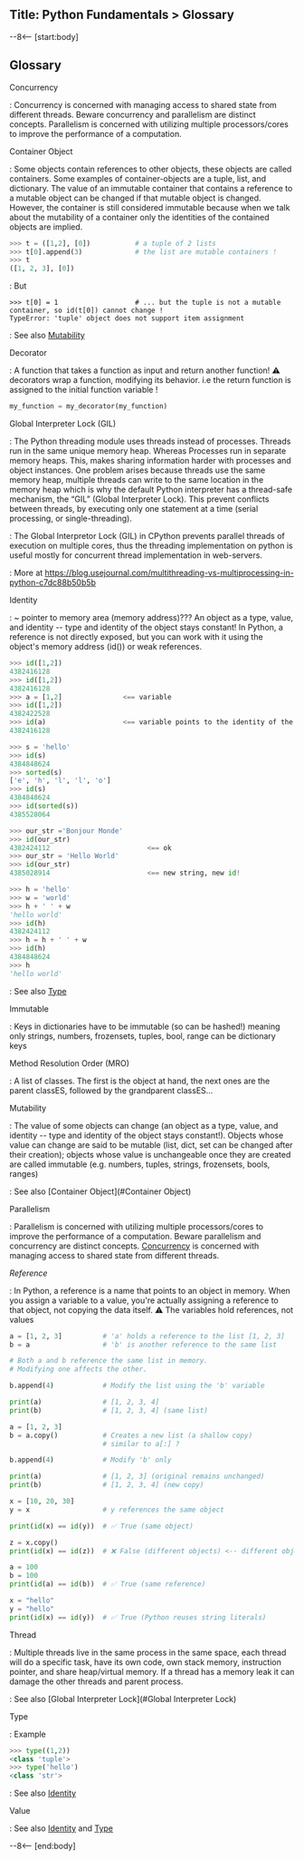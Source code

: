 Title: Python Fundamentals > Glossary
---
--8<-- [start:body]

## Glossary

<dfn id="concurrency"></dfn>
Concurrency

: Concurrency is concerned with managing access to shared state from different threads. Beware concurrency and parallelism are distinct concepts. Parallelism is concerned with utilizing multiple processors/cores to improve the performance of a computation. 


<dfn id="Container Object"></dfn>
Container Object

: Some objects contain references to other objects, these objects are called containers. Some examples of container-objects are a tuple, list, and dictionary. The value of an immutable container that contains a reference to a mutable object can be changed if that mutable object is changed. However, the container is still considered immutable because when we talk about the mutability of a container only the identities of the contained objects are implied.
```python
>>> t = ([1,2], [0])           # a tuple of 2 lists
>>> t[0].append(3)             # the list are mutable containers !
>>> t
([1, 2, 3], [0])
```

: But
```
>>> t[0] = 1                   # ... but the tuple is not a mutable container, so id(t[0]) cannot change !
TypeError: 'tuple' object does not support item assignment
```

: See also [Mutability](#Mutability)


<dfn id="Decorator"></dfn>
Decorator

: A function that takes a function as input and return another function! :warning: decorators wrap a function, modifying its behavior. i.e the return function is assigned to the initial function variable !
```python
my_function = my_decorator(my_function)
```

<dfn id="Global Interpreter Lock"></dfn>
Global Interpreter Lock (GIL)

: The Python threading module uses threads instead of processes. Threads run in the same unique memory heap. Whereas Processes run in separate memory heaps. This, makes sharing information harder with processes and object instances. One problem arises because threads use the same memory heap, multiple threads can write to the same location in the memory heap which is why the default Python interpreter has a thread-safe mechanism, the “GIL” (Global Interpreter Lock). This prevent conflicts between threads, by executing only one statement at a time (serial processing, or single-threading).

: The Global Interpretor Lock (GIL) in CPython prevents parallel threads of execution on multiple cores, thus the threading implementation on python is useful mostly for concurrent thread implementation in web-servers.

: More at https://blog.usejournal.com/multithreading-vs-multiprocessing-in-python-c7dc88b50b5b


<dfn id="Identity"></dfn>
Identity

: ~ pointer to memory area (memory address)??? An object as a type, value, and identity -- type and identity of the object stays constant! In Python, a reference is not directly exposed, but you can work with it using the object's memory address (id()) or weak references.
```python
>>> id([1,2])
4382416128
>>> id([1,2])
4382416128
>>> a = [1,2]               <== variable
>>> id([1,2])
4382422528
>>> id(a)                   <== variable points to the identity of the assigned object, the identity is used by variables and container objects
4382416128
```
```python
>>> s = 'hello'
>>> id(s)
4384848624
>>> sorted(s)
['e', 'h', 'l', 'l', 'o']
>>> id(s)
4384848624
>>> id(sorted(s))
4385528064
```
```python
>>> our_str ='Bonjour Monde'
>>> id(our_str)
4382424112                        <== ok
>>> our_str = 'Hello World'
>>> id(our_str)
4385028914                        <== new string, new id!
```
```python
>>> h = 'hello'
>>> w = 'world'
>>> h + ' ' + w
'hello world'
>>> id(h)
4382424112
>>> h = h + ' ' + w
>>> id(h)
4384848624
>>> h
'hello world'
```

: See also [Type](#Type)


<dfn id="Immutable"></dfn>
Immutable

: Keys in dictionaries have to be immutable (so can be hashed!) meaning only strings, numbers, frozensets, tuples, bool, range can be dictionary keys


<dfn id="Method Resolution Order"></dfn>
Method Resolution Order (MRO)

: A list of classes. The first is the object at hand, the next ones are the parent classES, followed by the grandparent classES...


<dfn id="Mutability"></dfn>
Mutability

: The value of some objects can change (an object as a type, value, and identity -- type and identity of the object stays constant!). Objects whose value can change are said to be mutable (list, dict, set can be changed after their creation); objects whose value is unchangeable once they are created are called immutable (e.g. numbers, tuples, strings, frozensets, bools, ranges)

: See also [Container Object](#Container Object)


<dfn id="Parallelism"></dfn>
Parallelism

: Parallelism is concerned with utilizing multiple processors/cores to improve the performance of a computation. Beware parallelism and concurrency are distinct concepts. [Concurrency](#Concurrency) is concerned with managing access to shared state from different threads.

<dfn id="Reference"></df>
Reference

: In Python, a reference is a name that points to an object in memory. When you assign a variable to a value, you're actually assigning a reference to that object, not copying the data itself. :warning: The variables hold references, not values
```python
a = [1, 2, 3]          # 'a' holds a reference to the list [1, 2, 3]
b = a                  # 'b' is another reference to the same list

# Both a and b reference the same list in memory.
# Modifying one affects the other.

b.append(4)            # Modify the list using the 'b' variable

print(a)               # [1, 2, 3, 4]
print(b)               # [1, 2, 3, 4] (same list)
```
```python
a = [1, 2, 3]
b = a.copy()           # Creates a new list (a shallow copy)
                       # similar to a[:] ?

b.append(4)            # Modify 'b' only

print(a)               # [1, 2, 3] (original remains unchanged)
print(b)               # [1, 2, 3, 4] (new copy)
```
```python
x = [10, 20, 30]
y = x                  # y references the same object

print(id(x) == id(y))  # ✅ True (same object)
```
```python
z = x.copy()
print(id(x) == id(z))  # ❌ False (different objects) <-- different object because different memory space!
```
```python
a = 100
b = 100
print(id(a) == id(b))  # ✅ True (same reference)

x = "hello"
y = "hello"
print(id(x) == id(y))  # ✅ True (Python reuses string literals)
```

<dfn id="Thread"></dfn>
Thread

: Multiple threads live in the same process in the same space, each thread will do a specific task, have its own code, own stack memory, instruction pointer, and share heap/virtual memory. If a thread has a memory leak it can damage the other threads and parent process. 

: See also [Global Interpreter Lock](#Global Interpreter Lock)


<dfn id="Type"></dfn>
Type

: Example
```python
>>> type((1,2))
<class 'tuple'>
>>> type('hello')
<class 'str'>
```

: See also [Identity](#Identity)

<dfn id="Value"></dfn>
Value

: See also [Identity](#Identity) and [Type](#Type)

--8<-- [end:body]
